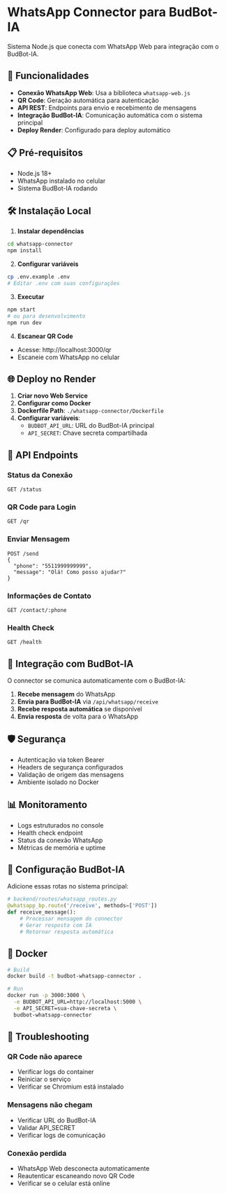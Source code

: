# WhatsApp Connector para BudBot-IA

Sistema Node.js que conecta com WhatsApp Web para integração com o BudBot-IA.

## 🚀 Funcionalidades

- **Conexão WhatsApp Web**: Usa a biblioteca `whatsapp-web.js`
- **QR Code**: Geração automática para autenticação
- **API REST**: Endpoints para envio e recebimento de mensagens
- **Integração BudBot-IA**: Comunicação automática com o sistema principal
- **Deploy Render**: Configurado para deploy automático

## 📋 Pré-requisitos

- Node.js 18+
- WhatsApp instalado no celular
- Sistema BudBot-IA rodando

## 🛠️ Instalação Local

1. **Instalar dependências**
```bash
cd whatsapp-connector
npm install
```

2. **Configurar variáveis**
```bash
cp .env.example .env
# Editar .env com suas configurações
```

3. **Executar**
```bash
npm start
# ou para desenvolvimento
npm run dev
```

4. **Escanear QR Code**
- Acesse: http://localhost:3000/qr
- Escaneie com WhatsApp no celular

## 🌐 Deploy no Render

1. **Criar novo Web Service**
2. **Configurar como Docker**
3. **Dockerfile Path**: `./whatsapp-connector/Dockerfile`
4. **Configurar variáveis**:
   - `BUDBOT_API_URL`: URL do BudBot-IA principal
   - `API_SECRET`: Chave secreta compartilhada

## 📡 API Endpoints

### Status da Conexão
```
GET /status
```

### QR Code para Login
```
GET /qr
```

### Enviar Mensagem
```
POST /send
{
  "phone": "5511999999999",
  "message": "Olá! Como posso ajudar?"
}
```

### Informações de Contato
```
GET /contact/:phone
```

### Health Check
```
GET /health
```

## 🔄 Integração com BudBot-IA

O connector se comunica automaticamente com o BudBot-IA:

1. **Recebe mensagem** do WhatsApp
2. **Envia para BudBot-IA** via `/api/whatsapp/receive`
3. **Recebe resposta automática** se disponível
4. **Envia resposta** de volta para o WhatsApp

## 🛡️ Segurança

- Autenticação via token Bearer
- Headers de segurança configurados
- Validação de origem das mensagens
- Ambiente isolado no Docker

## 📊 Monitoramento

- Logs estruturados no console
- Health check endpoint
- Status da conexão WhatsApp
- Métricas de memória e uptime

## 🔧 Configuração BudBot-IA

Adicione essas rotas no sistema principal:

```python
# backend/routes/whatsapp_routes.py
@whatsapp_bp.route('/receive', methods=['POST'])
def receive_message():
    # Processar mensagem do connector
    # Gerar resposta com IA
    # Retornar resposta automática
```

## 🐳 Docker

```bash
# Build
docker build -t budbot-whatsapp-connector .

# Run
docker run -p 3000:3000 \
  -e BUDBOT_API_URL=http://localhost:5000 \
  -e API_SECRET=sua-chave-secreta \
  budbot-whatsapp-connector
```

## 🚨 Troubleshooting

### QR Code não aparece
- Verificar logs do container
- Reiniciar o serviço
- Verificar se Chromium está instalado

### Mensagens não chegam
- Verificar URL do BudBot-IA
- Validar API_SECRET
- Verificar logs de comunicação

### Conexão perdida
- WhatsApp Web desconecta automaticamente
- Reautenticar escaneando novo QR Code
- Verificar se o celular está online